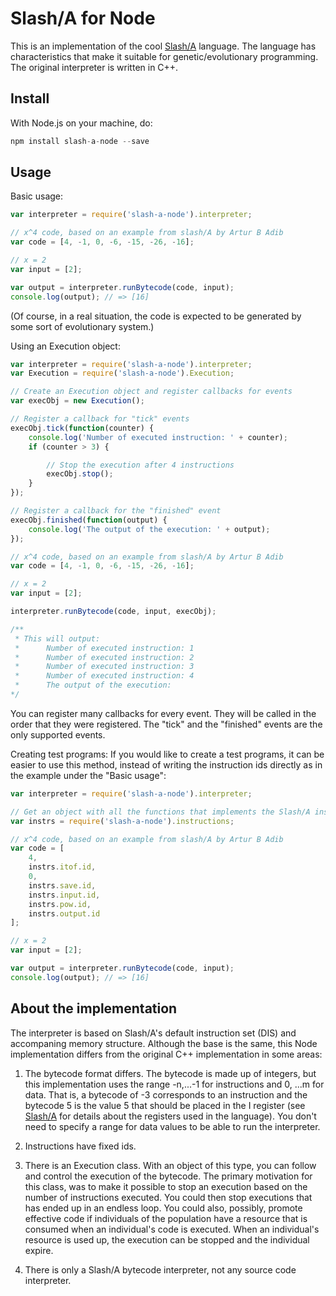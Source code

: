 Slash/A for Node
================

This is an implementation of the cool [Slash/A](https://github.com/arturadib/slash-a) language. The language has characteristics that make it suitable for genetic/evolutionary programming. The original interpreter is written in C++.


Install
-------
With Node.js on your machine, do:
```js
npm install slash-a-node --save
```

Usage
-----
Basic usage:
```js
var interpreter = require('slash-a-node').interpreter;

// x^4 code, based on an example from slash/A by Artur B Adib
var code = [4, -1, 0, -6, -15, -26, -16];

// x = 2
var input = [2];

var output = interpreter.runBytecode(code, input);
console.log(output); // => [16]
```
(Of course, in a real situation, the code is expected to be generated by some sort of evolutionary system.)


Using an Execution object:
```js
var interpreter = require('slash-a-node').interpreter;
var Execution = require('slash-a-node').Execution;

// Create an Execution object and register callbacks for events
var execObj = new Execution();

// Register a callback for "tick" events
execObj.tick(function(counter) {
    console.log('Number of executed instruction: ' + counter);
    if (counter > 3) {

        // Stop the execution after 4 instructions
        execObj.stop();
    }
});

// Register a callback for the "finished" event 
execObj.finished(function(output) {
    console.log('The output of the execution: ' + output);
});

// x^4 code, based on an example from slash/A by Artur B Adib
var code = [4, -1, 0, -6, -15, -26, -16];

// x = 2
var input = [2];

interpreter.runBytecode(code, input, execObj);

/**
 * This will output:
 *      Number of executed instruction: 1
 *      Number of executed instruction: 2
 *      Number of executed instruction: 3
 *      Number of executed instruction: 4
 *      The output of the execution: 
*/
```
You can register many callbacks for every event. They will be called in the order that they were registered. The "tick" and the "finished" events are the only supported events.

Creating test programs:
If you would like to create a test programs, it can be easier to use this method, instead of writing the instruction ids directly as in the example under the "Basic usage":
```js
var interpreter = require('slash-a-node').interpreter;

// Get an object with all the functions that implements the Slash/A instructions
var instrs = require('slash-a-node').instructions;

// x^4 code, based on an example from slash/A by Artur B Adib
var code = [
    4,
    instrs.itof.id,
    0,
    instrs.save.id,
    instrs.input.id,
    instrs.pow.id,
    instrs.output.id
];

// x = 2
var input = [2];

var output = interpreter.runBytecode(code, input);
console.log(output); // => [16]
```


About the implementation
------------------------
The interpreter is based on Slash/A's default instruction set (DIS) and accompaning memory structure. Although the base is the same, this Node implementation differs from the original C++ implementation in some areas:

1) The bytecode format differs. The bytecode is made up of integers, but this implementation uses the range -n,...-1 for instructions and 0, ...m for data. That is, a bytecode of -3 corresponds to an instruction and the bytecode 5 is the value 5 that should be placed in the I register (see [Slash/A](https://github.com/arturadib/slash-a) for details about the registers used in the language). You don't need to specify a range for data values to be able to run the interpreter.

2) Instructions have fixed ids.

3) There is an Execution class. With an object of this type, you can follow and control the execution of the bytecode. The primary motivation for this class, was to make it possible to stop an execution based on the number of instructions executed. You could then stop executions that has ended up in an endless loop. You could also, possibly, promote effective code if individuals of the population have a resource that is consumed when an individual's code is executed. When an individual's resource is used up, the execution can be stopped and the individual expire.

4) There is only a Slash/A bytecode interpreter, not any source code interpreter.

